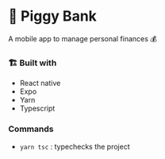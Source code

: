 
# 🐷  Piggy Bank
A mobile app to manage personal finances 💰


### 🏗 Built with
- React native
- Expo
- Yarn 
- Typescript

### Commands
- `yarn tsc`  :   typechecks the project
